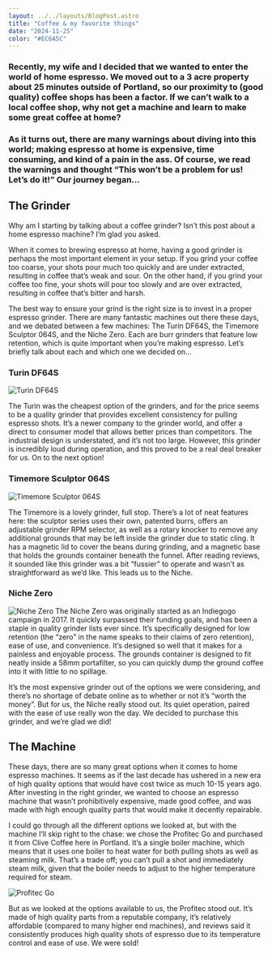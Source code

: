 ```yaml
---
layout: ../../layouts/BlogPost.astro
title: "Coffee & my favorite things"
date: "2024-11-25"
color: "#EC6A5C"
---
```

### Recently, my wife and I decided that we wanted to enter the world of home espresso. We moved out to a 3 acre property about 25 minutes outside of Portland, so our proximity to (good quality) coffee shops has been a factor. If we can’t walk to a local coffee shop, why not get a machine and learn to make some great coffee at home?

### As it turns out, there are many warnings about diving into this world; making espresso at home is expensive, time consuming, and kind of a pain in the ass. Of course, we read the warnings and thought “This won’t be a problem for us! Let’s do it!” Our journey began...

## The Grinder

Why am I starting by talking about a coffee grinder? Isn’t this post about a home espresso machine? I’m glad you asked. 

When it comes to brewing espresso at home, having a good grinder is perhaps the most important element in your setup. If you grind your coffee too coarse, your shots pour much too quickly and are under extracted, resulting in coffee that’s weak and sour. On the other hand, if you grind your coffee too fine, your shots will pour too slowly and are over extracted, resulting in coffee that’s bitter and harsh. 

The best way to ensure your grind is the right size is to invest in a proper espresso grinder. There are many fantastic machines out there these days, and we debated between a few machines: The Turin DF64S, the Timemore Sculptor 064S, and the Niche Zero. Each are burr grinders that feature low retention, which is quite important when you’re making espresso. Let’s briefly talk about each and which one we decided on...

### Turin DF64S
![Turin DF64S](/images/blog/turin-blog.png)

The Turin was the cheapest option of the grinders, and for the price seems to be a quality grinder that provides excellent consistency for pulling espresso shots. It’s a newer company to the grinder world, and offer a direct to consumer model that allows better prices than competitors. The industrial design is understated, and it’s not too large. However, this grinder is incredibly loud during operation, and this proved to be a real deal breaker for us. On to the next option!

### Timemore Sculptor 064S
![Timemore Sculptor 064S](/images/blog/timemore-blog.png)

The Timemore is a lovely grinder, full stop. There’s a lot of neat features here: the sculptor series uses their own, patented burrs, offers an adjustable grinder RPM selector, as well as a rotary knocker to remove any additional grounds that may be left inside the grinder due to static cling. It has a magnetic lid to cover the beans during grinding, and a magnetic base that holds the grounds container beneath the funnel. After reading reviews, it sounded like this grinder was a bit “fussier” to operate and wasn’t as straightforward as we’d like. This leads us to the Niche.

### Niche Zero
![Niche Zero](/images/blog/niche-blog.png)
The Niche Zero was originally started as an Indiegogo campaign in 2017. It quickly surpassed their funding goals, and has been a staple in quality grinder lists ever since. It’s specifically designed for low retention (the “zero” in the name speaks to their claims of zero retention), ease of use, and convenience. It’s designed so well that it makes for a painless and enjoyable process. The grounds container is designed to fit neatly inside a 58mm portafilter, so you can quickly dump the ground coffee into it with little to no spillage.

It’s the most expensive grinder out of the options we were considering, and there’s no shortage of debate online as to whether or not it’s “worth the money”. But for us, the Niche really stood out. Its quiet operation, paired with the ease of use really won the day. We decided to purchase this grinder, and we’re glad we did!  

## The Machine
These days, there are so many great options when it comes to home espresso machines. It seems as if the last decade has ushered in a new era of high quality options that would have cost twice as much 10-15 years ago. After investing in the right grinder, we wanted to choose an espresso machine that wasn’t prohibitively expensive, made good coffee, and was made with high enough quality parts that would make it decently repairable.

I could go through all the different options we looked at, but with the machine I’ll skip right to the chase: we chose the Profitec Go and purchased it from Clive Coffee here in Portland. It’s a single boiler machine, which means that it uses one boiler to heat water for both pulling shots as well as steaming milk. That’s a trade off; you can’t pull a shot and immediately steam milk, given that the boiler needs to adjust to the higher temperature required for steam. 

![Profitec Go](/images/blog/profitec-blog.png)

But as we looked at the options available to us, the Profitec stood out. It’s made of high quality parts from a reputable company, it’s relatively affordable (compared to many higher end machines), and reviews said it consistently produces high quality shots of espresso due to its temperature control and ease of use. We were sold!
